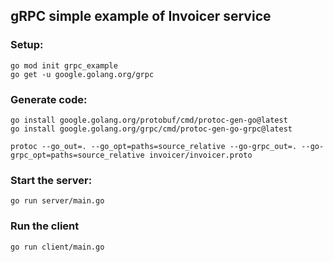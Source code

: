 ## gRPC simple example of Invoicer service

### Setup:

```
go mod init grpc_example
go get -u google.golang.org/grpc
```

### Generate code:

```
go install google.golang.org/protobuf/cmd/protoc-gen-go@latest
go install google.golang.org/grpc/cmd/protoc-gen-go-grpc@latest

protoc --go_out=. --go_opt=paths=source_relative --go-grpc_out=. --go-grpc_opt=paths=source_relative invoicer/invoicer.proto
```

### Start the server:

```
go run server/main.go
```

### Run the client

```
go run client/main.go
```
